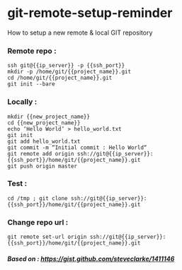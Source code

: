 # git-remote-setup-reminder
How to setup a new remote &amp; local GIT repository

### Remote repo :  
```
ssh git@{{ip_server}} -p {{ssh_port}}  
mkdir -p /home/git/{{project_name}}.git  
cd /home/git/{{project_name}}.git  
git init --bare  
```

### Locally :
```
mkdir {{new_project_name}}  
cd {{new_project_name}}  
echo ‘Hello World’ > hello_world.txt  
git init  
git add hello_world.txt  
git commit -m “Initial commit : Hello World“  
git remote add origin ssh://git@{{ip_server}}:{{ssh_port}}/home/git/{{project_name}}.git  
git push origin master  
```

### Test :
```
cd /tmp ; git clone ssh://git@{{ip_server}}:{{ssh_port}}/home/git/{{project_name}}.git
```

### Change repo url :
```
git remote set-url origin ssh://git@{{ip_server}}:{{ssh_port}}/home/git/{{project_name}}.git
```

##### Based on : https://gist.github.com/steveclarke/1411146
